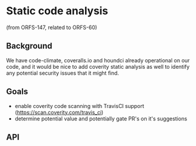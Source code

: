# Static code analysis

(from ORFS-147, related to ORFS-60)

## Background

We have code-climate, coveralls.io and houndci already operational on our code, and it would be nice to add coverity static analysis as well to identify any potential security issues that it might find.

## Goals

- enable coverity code scanning with TravisCI support (https://scan.coverity.com/travis_ci)
- determine potential value and potentially gate PR's on it's suggestions

## API
